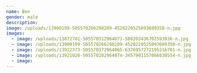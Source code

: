 ```yaml
---
name: Ben
gender: male
description:
image: /uploads/13900199-505570266298209-4528220525893689358-n.jpg
images:
  - image: /uploads/13872781-505570312964871-580203436702593936-n.jpg
  - image: /uploads/13900199-505570266298209-4528220525893689358-n.jpg
  - image: /uploads/13912373-505570372964865-6376957272195216701-n.jpg
  - image: /uploads/13921026-505570282964874-3457901157866830554-n.jpg
  - image:
---
```



